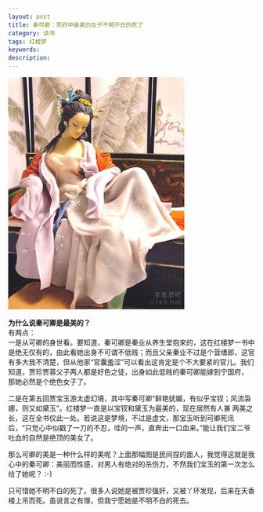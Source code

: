```yaml
---
layout: post
title: 秦可卿：贾府中最美的女子不明不白的死了
category: 读书
tags: 红楼梦
keywords: 
description: 
---
```

![keqing](/public/img/posts/keqing.jpg)

__为什么说秦可卿是最美的？__  
有两点：  
一是从可卿的身世看。要知道，秦可卿是秦业从养生堂抱来的，这在红楼梦一书中是绝无仅有的，由此看她出身不可谓不低贱；而且父亲秦业不过是个营缮郎，这官 有多大我不清楚，但从他家“官囊羞涩”可以看出这肯定是个不大要紧的官儿。我们知道，贾珍贾蓉父子两人都是好色之徒，出身如此低贱的秦可卿能嫁到宁国府， 那她必然是个绝色女子了。

二是在第五回贾宝玉游太虚幻境，其中写秦可卿“鲜艳妩媚，有似乎宝钗；风流袅娜，则又如黛玉”。红楼梦一直是以宝钗和黛玉为最美的，现在居然有人兼 两美之长，这在全书仅此一处。若说这是梦境，不过是虚文，那宝玉听到可卿死讯后，“只觉心中似戳了一刀的不忍，哇的一声，直奔出一口血来。”能让我们宝二爷吐血的自然是绝顶的美女了。

那么可卿的美是一种什么样的美呢？上面那幅图是民间捏的面人，我觉得这就是我心中的秦可卿：美丽而性感，对男人有绝对的杀伤力，不然我们宝玉的第一次怎么给了她呢？ :-)

只可惜她不明不白的死了。很多人说她是被贾珍强奸，又被丫环发现，后来在天香楼上吊而死。虽说言之有理，但我宁愿她是不明不白的死去。
